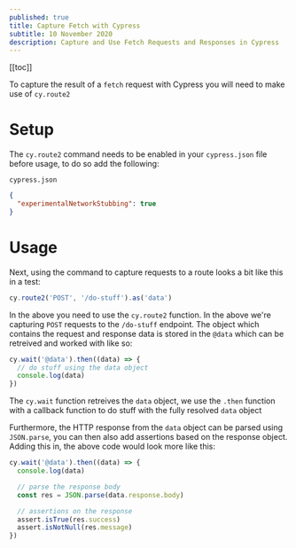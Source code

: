 ```yaml
---
published: true
title: Capture Fetch with Cypress
subtitle: 10 November 2020
description: Capture and Use Fetch Requests and Responses in Cypress
---
```


[[toc]]

To capture the result of a `fetch` request with Cypress you will need to make use of `cy.route2`

# Setup

The `cy.route2` command needs to be enabled in your `cypress.json` file before usage, to do so add the following:

`cypress.json`

```json
{
  "experimentalNetworkStubbing": true
}
```

# Usage

Next, using the command to capture requests to a route looks a bit like this in a test:

```js
cy.route2('POST', '/do-stuff').as('data')
```

In the above you need to use the `cy.route2` function. In the above we're capturing `POST` requests to the `/do-stuff` endpoint. The object which contains the request and response data is stored in the `@data` which can be retreived and worked with like so:

```js
cy.wait('@data').then((data) => {
  // do stuff using the data object
  console.log(data)
})
```

The `cy.wait` function retreives the `data` object, we use the `.then` function with a callback function to do stuff with the fully resolved `data` object

Furthermore, the HTTP response from the `data` object can be parsed using `JSON.parse`, you can then also add assertions based on the response object. Adding this in, the above code would look more like this:

```js
cy.wait('@data').then((data) => {
  console.log(data)

  // parse the response body
  const res = JSON.parse(data.response.body)

  // assertions on the response
  assert.isTrue(res.success)
  assert.isNotNull(res.message)
})
```
